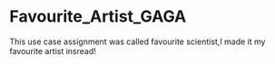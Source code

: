 # Favourite_Artist_GAGA
This use case assignment was called favourite scientist,I made it my favourite artist insread!
